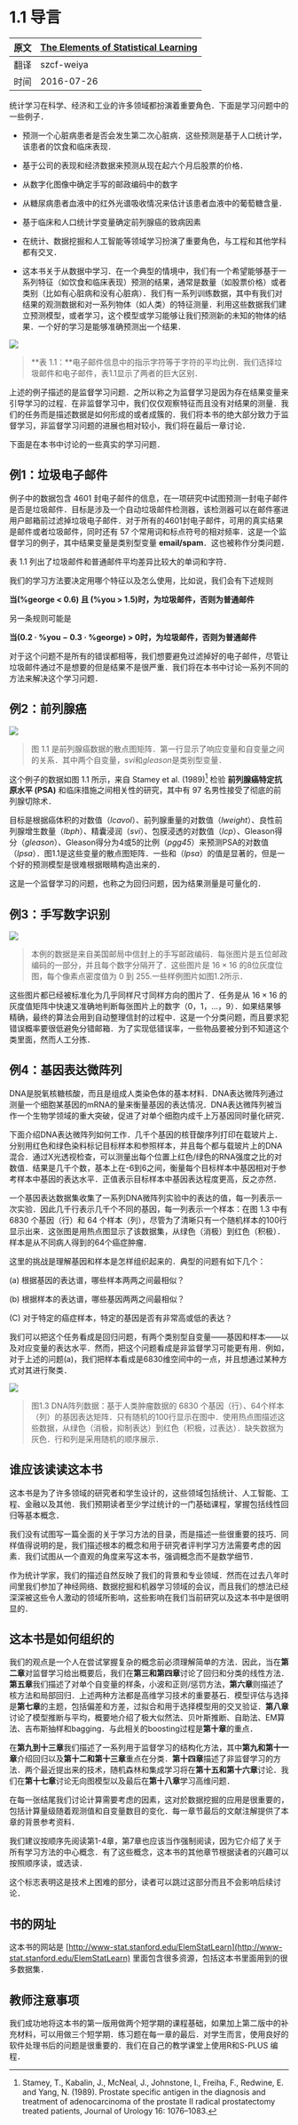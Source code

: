 # 1.1 导言

原文     | [The Elements of Statistical Learning](https://web.stanford.edu/~hastie/ElemStatLearn/printings/ESLII_print12.pdf#page=20)
      ---|---
翻译     | szcf-weiya
时间     | 2016-07-26

统计学习在科学、经济和工业的许多领域都扮演着重要角色．下面是学习问题中的一些例子．

- 预测一个心脏病患者是否会发生第二次心脏病．这些预测是基于人口统计学，该患者的饮食和临床表现．

- 基于公司的表现和经济数据来预测从现在起六个月后股票的价格．

- 从数字化图像中确定手写的邮政编码中的数字

- 从糖尿病患者血液中的红外光谱吸收情况来估计该患者血液中的葡萄糖含量．

- 基于临床和人口统计学变量确定前列腺癌的致病因素

- 在统计、数据挖掘和人工智能等领域学习扮演了重要角色，与工程和其他学科都有交叉．

- 这本书关于从数据中学习．在一个典型的情境中，我们有一个希望能够基于一系列特征（如饮食和临床表现）预测的结果，通常是数量（如股票价格）或者类别（比如有心脏病和没有心脏病）．我们有一系列训练数据，其中有我们对结果的观测数据和对一系列物体（如人类）的特征测量．利用这些数据我们建立预测模型，或者学习，这个模型或学习能够让我们预测新的未知的物体的结果．一个好的学习是能够准确预测出一个结果．

![](../img/01/intro_1.png)

> **表 1.1：**电子邮件信息中的指示字符等于字符的平均比例．我们选择垃圾邮件和电子邮件，表1.1显示了两者的巨大区别．

上述的例子描述的是监督学习问题．之所以称之为监督学习是因为存在结果变量来引导学习的过程．在非监督学习中，我们仅仅观察特征而且没有对结果的测量．我们的任务而是描述数据是如何形成的或者成簇的．我们将本书的绝大部分致力于监督学习，非监督学习问题的进展也相对较小，我们将在最后一章讨论．

下面是在本书中讨论的一些真实的学习问题．

## 例1：垃圾电子邮件

例子中的数据包含 4601 封电子邮件的信息，在一项研究中试图预测一封电子邮件是否是垃圾邮件．目标是涉及一个自动垃圾邮件检测器，该检测器可以在邮件塞进用户邮箱前过滤掉垃圾电子邮件．对于所有的4601封电子邮件，可用的真实结果是邮件或者垃圾邮件，同时还有 57 个常用词和标点符号的相对频率．这是一个监督学习的例子，其中结果变量是类别型变量 **email/spam**．这也被称作分类问题．

表 1.1 列出了垃圾邮件和普通邮件平均差异比较大的单词和字符．

我们的学习方法要决定用哪个特征以及怎么使用，比如说，我们会有下述规则


**当(%george < 0.6) 且 (%you > 1.5)时，为垃圾邮件，否则为普通邮件**

另一条规则可能是

**当(0.2 · %you − 0.3 · %george) > 0时，为垃圾邮件，否则为普通邮件**

对于这个问题不是所有的错误都相等，我们想要避免过滤掉好的电子邮件，尽管让垃圾邮件通过不是想要的但是结果不是很严重．我们将在本书中讨论一系列不同的方法来解决这个学习问题．

## 例2：前列腺癌

![](../img/01/fig1.1.png)

> 图 1.1 是前列腺癌数据的散点图矩阵．第一行显示了响应变量和自变量之间的关系．其中两个自变量，*svi*和*gleason*是类别型变量．

这个例子的数据如图 1.1 所示，来自 Stamey et al. (1989)[^1] 检验 **前列腺癌特定抗原水平 (PSA)** 和临床措施之间相关性的研究，其中有 97 名男性接受了彻底的前列腺切除术．

目标是根据癌体积的对数值（*lcavol*）、前列腺重量的对数值（*lweight*）、良性前列腺增生数量（*lbph*）、精囊浸润（*svi*）、包膜浸透的对数值（*lcp*）、Gleason得分（*gleason*）、Gleason得分为4或5的比例（*pgg45*）来预测PSA的对数值（*lpsa*）．图1.1是这些变量的散点图矩阵．一些和（*lpsa*）的值是显著的，但是一个好的预测模型是很难根据眼睛构造出来的．

这是一个监督学习的问题，也称之为回归问题，因为结果测量是可量化的．

## 例3：手写数字识别

![](../img/01/fig1.2.png)

> 本例的数据是来自美国邮局中信封上的手写邮政编码．每张图片是五位邮政编码的一部分，并且每个数字分隔开了．这些图片是 $16\times 16$ 的8位灰度位图，每个像素点密度值为 0 到 255.一些样例图片如图1.2所示．

这些图片都已经被标准化为几乎同样尺寸同样方向的图片了．任务是从 $16\times 16$ 的灰度值矩阵中快速又准确地判断每张图片上的数字（0，1，...，9）．如果结果够精确，最终的算法会用到自动整理信封的过程中．这是一个分类问题，而且要求犯错误概率要很低避免分错邮箱．为了实现低错误率，一些物品要被分到不知道这个类里面，然而人工分拣．

## 例4：基因表达微阵列

DNA是脱氧核糖核酸，而且是组成人类染色体的基本材料．DNA表达微阵列通过测量一个细胞某基因的mRNA的量来衡量基因的表达情况．DNA表达微阵列被当作一个生物学领域的重大突破，促进了对单个细胞内成千上万基因同时量化研究．

下面介绍DNA表达微阵列如何工作．几千个基因的核苷酸序列打印在载玻片上．分别用红色和绿色染料标记目标样本和参照样本，并且每个都与载玻片上的DNA混合．通过X光透视检查，可以测量出每个位置上红色/绿色的RNA强度之比的对数值．结果是几千个数，基本上在-6到6之间，衡量每个目标样本中基因相对于参考样本中基因的表达水平．正值表示目标样本中基因表达程度更高，反之亦然．

一个基因表达数据集收集了一系列DNA微阵列实验中的表达的值，每一列表示一次实验．因此几千行表示几千个不同的基因，每一列表示一个样本：在图 1.3 中有 6830 个基因（行）和 64 个样本（列），尽管为了清晰只有一个随机样本的100行显示出来．这张图是用热点图显示了该数据集，从绿色（消极）到红色（积极）．样本是从不同病人得到的64个癌症肿瘤．

这里的挑战是理解基因和样本是怎样组织起来的．典型的问题有如下几个：

(a) 根据基因的表达谱，哪些样本两两之间最相似？

(b) 根据样本的表达谱，哪些基因两两之间最相似？

(C) 对于特定的癌症样本，特定的基因是否有非常高或低的表达？

我们可以把这个任务看成是回归问题，有两个类别型自变量——基因和样本——以及对应变量的表达水平．然而，把这个问题看成是非监督学习可能更有用．例如，对于上述的问题(a)，我们把样本看成是6830维空间中的一点，并且想通过某种方式对其进行聚类．

![](../img/01/fig1.3.png)

> 图1.3 DNA阵列数据：基于人类肿瘤数据的 6830 个基因（行）、64个样本（列）的基因表达矩阵．只有随机的100行显示在图中．使用热点图描述这些数据，从绿色（消极，抑制表达）到红色（积极，过表达）．缺失数据为灰色．行和列是采用随机的顺序展示．

## 谁应该读读这本书

这本书是为了许多领域的研究者和学生设计的，这些领域包括统计、人工智能、工程、金融以及其他．我们预期读者至少学过统计的一门基础课程，掌握包括线性回归等基本概念．

我们没有试图写一篇全面的关于学习方法的目录，而是描述一些很重要的技巧．同样值得说明的是，我们描述根本的概念和用于研究者评判学习方法需要考虑的因素．我们试图从一个直观的角度来写这本书，强调概念而不是数学细节．

作为统计学家，我们的描述自然反映了我们的背景和专业领域．然而在过去八年时间里我们参加了神经网络、数据挖掘和机器学习领域的会议，而且我们的想法已经深深被这些令人激动的领域所影响，这些影响在我们当前研究以及这本书中是很明显的．

## 这本书是如何组织的

我们的观点是一个人在尝试掌握复杂的概念前必须理解简单的方法．因此，当在**第二章**对监督学习给出概要后，我们在**第三和第四章**讨论了回归和分类的线性方法．**第五章**我们描述了对单个自变量的样条，小波和正则/惩罚方法，**第六章**则描述了核方法和局部回归．上述两种方法都是高维学习技术的重要基石．模型评估与选择是**第七章**的主题，包括偏差和方差，过拟合和用于选择模型用的交叉验证．**第八章**讨论了模型推断与平均，概要地介绍了极大似然法、贝叶斯推断、自助法、EM算法、吉布斯抽样和bagging．与此相关的boosting过程是**第十章**的重点．

在**第九到十三章**我们描述了一系列用于监督学习的结构化方法，其中**第九和第十一章**介绍回归以及**第十二和第十三章**重点在分类．**第十四章**描述了非监督学习的方法．两个最近提出来的技术，随机森林和集成学习将在**第十五和第十六章**讨论．我们在**第十七章**讨论无向图模型以及最后在**第十八章**学习高维问题．

在每一张结尾我们讨论计算需要考虑的因素，这对於数据挖掘的应用是很重要的，包括计算量级随着观测值和自变量数目的变化．每一章节最后的文献注解提供了本章的背景参考资料．

我们建议按顺序先阅读第1-4章，第7章也应该当作强制阅读，因为它介绍了关于所有学习方法的中心概念．有了这些概念，这本书的其他章节根据读者的兴趣可以按照顺序读，或选读．

这个标志表明这是技术上困难的部分，读者可以跳过这部分而且不会影响后续讨论．

## 书的网址

这本书的网站是
[http://www-stat.stanford.edu/ElemStatLearn](http://www-stat.stanford.edu/ElemStatLearn)
里面包含很多资源，包括这本书里面用到的很多数据集．

## 教师注意事项

我们成功地将这本书的第一版用做两个短学期的课程基础，如果加上第二版中的补充材料，可以用做三个短学期．练习题在每一章的最后．对学生而言，使用良好的软件处理书后的问题是很重要的．我们在自己的教学课堂上使用R和S-PLUS 编程．

[^1]: Stamey, T., Kabalin, J., McNeal, J., Johnstone, I., Freiha, F., Redwine, E. and Yang, N. (1989). Prostate specific antigen in the diagnosis and treatment of adenocarcinoma of the prostate II radical prostatectomy treated patients, Journal of Urology 16: 1076–1083.